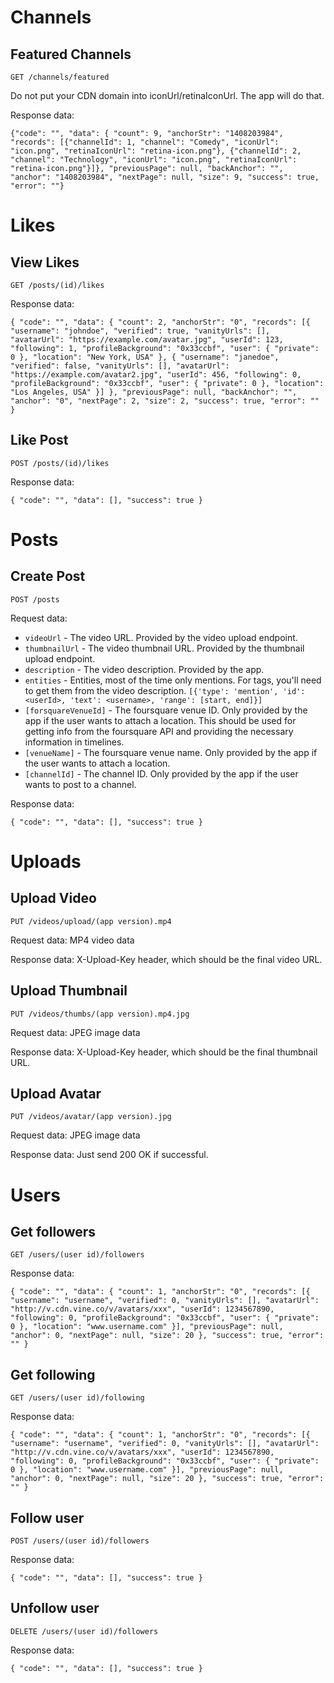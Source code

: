 # Channels
## Featured Channels
`GET /channels/featured`

Do not put your CDN domain into iconUrl/retinaIconUrl. The app will do that.

Response data:

`{"code": "", "data": { "count": 9, "anchorStr": "1408203984", "records": [{"channelId": 1, "channel": "Comedy", "iconUrl": "icon.png", "retinaIconUrl": "retina-icon.png"}, {"channelId": 2, "channel": "Technology", "iconUrl": "icon.png", "retinaIconUrl": "retina-icon.png"}]}, "previousPage": null, "backAnchor": "", "anchor": "1408203984", "nextPage": null, "size": 9, "success": true, "error": ""}`
# Likes
## View Likes
`GET /posts/(id)/likes`

Response data:

`{
    "code": "",
    "data": {
        "count": 2,
        "anchorStr": "0",
        "records": [{
                "username": "johndoe",
                "verified": true,
                "vanityUrls": [],
                "avatarUrl": "https://example.com/avatar.jpg",
                "userId": 123,
                "following": 1,
                "profileBackground": "0x33ccbf",
                "user": {
                    "private": 0
                },
                "location": "New York, USA"
            },
            {
                "username": "janedoe",
                "verified": false,
                "vanityUrls": [],
                "avatarUrl": "https://example.com/avatar2.jpg",
                "userId": 456,
                "following": 0,
                "profileBackground": "0x33ccbf",
                "user": {
                    "private": 0
                },
                "location": "Los Angeles, USA"
            }]
    },
    "previousPage": null,
    "backAnchor": "",
    "anchor": "0",
    "nextPage": 2,
    "size": 2,
    "success": true,
    "error": ""
}`
## Like Post
`POST /posts/(id)/likes`

Response data:

`{
    "code": "",
    "data": [],
    "success": true
}`
# Posts
## Create Post
`POST /posts`

Request data:

* `videoUrl` - The video URL. Provided by the video upload endpoint.
* `thumbnailUrl` - The video thumbnail URL. Provided by the thumbnail upload endpoint.
* `description` - The video description. Provided by the app.
* `entities` - Entities, most of the time only mentions. For tags, you'll need to get them from the video description. `[{'type': 'mention', 'id': <userId>, 'text': <username>, 'range': [start, end]}]`
* `[forsquareVenueId]` - The foursquare venue ID. Only provided by the app if the user wants to attach a location. This should be used for getting info from the foursquare API and providing the necessary information in timelines.
* `[venueName]` - The foursquare venue name. Only provided by the app if the user wants to attach a location.
* `[channelId]` - The channel ID. Only provided by the app if the user wants to post to a channel.

Response data:

`{
    "code": "",
    "data": [],
    "success": true
}`
# Uploads
## Upload Video
`PUT /videos/upload/(app version).mp4`

Request data: MP4 video data

Response data: X-Upload-Key header, which should be the final video URL.
## Upload Thumbnail
`PUT /videos/thumbs/(app version).mp4.jpg`

Request data: JPEG image data

Response data: X-Upload-Key header, which should be the final thumbnail URL.
## Upload Avatar
`PUT /videos/avatar/(app version).jpg`

Request data: JPEG image data

Response data: Just send 200 OK if successful.
# Users
## Get followers
`GET /users/(user id)/followers`

Response data:

`{
"code": "",
"data": {
    "count": 1,
    "anchorStr": "0",
    "records": [{
            "username": "username",
            "verified": 0,
            "vanityUrls": [],
            "avatarUrl": "http://v.cdn.vine.co/v/avatars/xxx",
            "userId": 1234567890,
            "following": 0,
            "profileBackground": "0x33ccbf",
            "user": {
                "private": 0
            },
            "location": "www.username.com"
        }],
    "previousPage": null,
    "anchor": 0,
    "nextPage": null,
    "size": 20
},
"success": true,
"error": ""
}`
## Get following
`GET /users/(user id)/following`

Response data:

`{
"code": "",
"data": {
    "count": 1,
    "anchorStr": "0",
    "records": [{
            "username": "username",
            "verified": 0,
            "vanityUrls": [],
            "avatarUrl": "http://v.cdn.vine.co/v/avatars/xxx",
            "userId": 1234567890,
            "following": 0,
            "profileBackground": "0x33ccbf",
            "user": {
                "private": 0
            },
            "location": "www.username.com"
        }],
    "previousPage": null,
    "anchor": 0,
    "nextPage": null,
    "size": 20
},
"success": true,
"error": ""
}`
## Follow user
`POST /users/(user id)/followers`

Response data:

`{
    "code": "",
    "data": [],
    "success": true
}`
## Unfollow user
`DELETE /users/(user id)/followers`

Response data:

`{
    "code": "",
    "data": [],
    "success": true
}`

